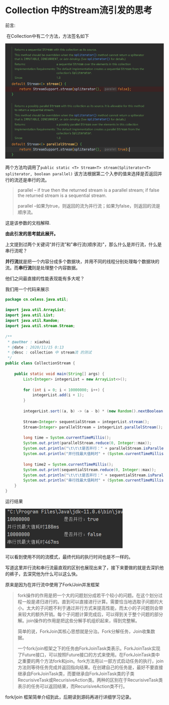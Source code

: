 # Collection 中的Stream流引发的思考

前言:

​	在Collection中有二个方法，方法签名如下

![image-20201103233357352](pic/Collection/image-20201103233357352.png)

两个方法均调用了`public static <T> Stream<T> stream(Spliterator<T> spliterator, boolean parallel)` 该方法根据第二个入参的值来选择是否返回并行的流还是串行的流。

> parallel – if true then the returned stream is a parallel stream; if false the returned stream is a sequential stream.
> 
>parallel –如果为true，则返回的流为并行流；如果为false，则返回的流是顺序流。

这是该参数的文档解释.

**由此引发的思考就此展开。**

上文提到过两个关键词“并行流”和"串行流(顺序流)"，那么什么是并行流，什么是串行流呢？

**并行流**就是把一个内容分成多个数据块，并用不同的线程分别处理每个数据块的流。而**串行流**则是处理整个内容数据。



他们之间最直接的性能表现能有多大呢？

我们用一个代码来展示

```java
package cn.celess.java.util;

import java.util.ArrayList;
import java.util.List;
import java.util.Random;
import java.util.stream.Stream;

/**
 * @author : xiaohai
 * @date : 2020/11/15 0:13
 * @desc : collection 中 stream流 的测试
 */
public class CollectionStream {

    public static void main(String[] args) {
        List<Integer> integerList = new ArrayList<>();

        for (int i = 0; i < 10000000; i++) {
            integerList.add(i + 1);
        }

        integerList.sort((a, b) -> (a - b) * (new Random().nextBoolean() ? 1 : -1));

        Stream<Integer> sequentialStream = integerList.stream();
        Stream<Integer> parallelStream = integerList.parallelStream();

        long time = System.currentTimeMillis();
        System.out.print(parallelStream.reduce(0, Integer::max));
        System.out.println("\t\t\t是否并行：" + parallelStream.isParallel());
        System.out.println("并行找最大值耗时" + (System.currentTimeMillis() - time) + "ms");

        long time2 = System.currentTimeMillis();
        System.out.print(sequentialStream.reduce(0, Integer::max));
        System.out.println("\t\t\t是否并行：" + sequentialStream.isParallel());
        System.out.println("串行找最大值耗时" + (System.currentTimeMillis() - time2) + "ms");
    }
}
```

运行结果

![image-20201115003208102](pic/Collection/image-20201115003208102.png)

可以看到使用不同的流模式，最终代码的执行时间也是不一样的。

写道这里并行流和串行流最直观的区别也展现出来了，接下来要做的就是去深扒他的裤子，去深究他为什么可以这么快。

原来是因为在并行流中使用了Fork/Join并发框架

> fork操作的作用是把一个大的问题划分成若干个较小的问题。在这个划分过程一般是递归进行的。直到可以直接进行计算。需要恰当地选取子问题的大小。太大的子问题不利于通过并行方式来提高性能，而太小的子问题则会带来较大的额外开销。每个子问题计算完成后，可以得到关于整个问题的部分解。join操作的作用是把这些分解手机组织起来，得到完整解。
>
> 简单的说，ForkJoin其核心思想就是分治。Fork分解任务，Join收集数据。
>
>  
>
> 一个fork/join框架之下的任务由ForkJoinTask类表示。ForkJoinTask实现了Future接口，可以按照Future接口的方式来使用。在ForkJoinTask类中之重要的两个方法fork和join。fork方法用以一部方式启动任务的执行，join方法则等待任务完成并返回指向结果。在创建自己的任务是，最好不要直接继承自ForkJoinTask类，而要继承自ForkJoinTask类的子类RecurisiveTask或RecurisiveAction类。两种的区别在于RecurisiveTask类表示的任务可以返回结果，而RecurisiveAction类不行。



fork/join 框架简单介绍到此，后期读到源码再进行详细学习记录。